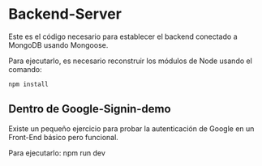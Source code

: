 # Backend-Server

Este es el código necesario para establecer el backend conectado a MongoDB usando Mongoose.

Para ejecutarlo, es necesario reconstruir los módulos de Node usando el comando:

```
npm install
```

## Dentro de Google-Signin-demo

Existe un pequeño ejercicio para probar la autenticación de Google en un Front-End básico pero funcional. 

Para ejecutarlo: npm run dev